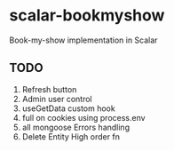 # scalar-bookmyshow

Book-my-show implementation in Scalar

## TODO

1. Refresh button
2. Admin user control
3. useGetData custom hook
4. full on cookies using process.env
5. all mongoose Errors handling
6. Delete Entity High order fn

